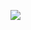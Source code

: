 ![](https://github.com/ahmadsadeed/COGS109_Project/blob/main/plots_3d/Wholesale%20Customer%20Data%20-%20Fin%20Poster.png)
